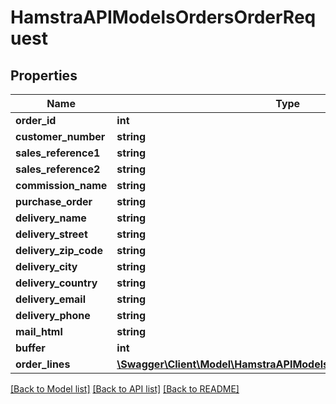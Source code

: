 # HamstraAPIModelsOrdersOrderRequest

## Properties
Name | Type | Description | Notes
------------ | ------------- | ------------- | -------------
**order_id** | **int** |  | [optional] 
**customer_number** | **string** |  | [optional] 
**sales_reference1** | **string** |  | [optional] 
**sales_reference2** | **string** |  | [optional] 
**commission_name** | **string** |  | [optional] 
**purchase_order** | **string** |  | [optional] 
**delivery_name** | **string** |  | [optional] 
**delivery_street** | **string** |  | [optional] 
**delivery_zip_code** | **string** |  | [optional] 
**delivery_city** | **string** |  | [optional] 
**delivery_country** | **string** |  | [optional] 
**delivery_email** | **string** |  | [optional] 
**delivery_phone** | **string** |  | [optional] 
**mail_html** | **string** |  | [optional] 
**buffer** | **int** |  | [optional] 
**order_lines** | [**\Swagger\Client\Model\HamstraAPIModelsOrdersOrderLineRequest[]**](HamstraAPIModelsOrdersOrderLineRequest.md) |  | 

[[Back to Model list]](../README.md#documentation-for-models) [[Back to API list]](../README.md#documentation-for-api-endpoints) [[Back to README]](../README.md)


